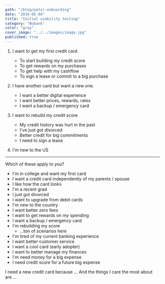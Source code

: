 ```yaml
---
path: "/blog/petal-onboarding"
date: "2019-05-04"
title: "Initial usability testing"
category: "Nubank"
color: "gray"
cover_image: "../../images/image.jpg"
published: true
---
```


1. I want to get my first credit card.
	- To start building my credit score
	- To get rewards on my purchases
	- To get help with my cashflow
	- To sign a lease or commit to a big purchase

2. I have another card but want a new one.
	- I want a better digital experience
	- I want better prices, rewards, rates
	- I want a backup / emergency card

3. I want to rebuild my credit score
	- My credit history was hurt in the past
	- I've just got divorced
	- Better credit for big commitments
	- I need to sign a lease

4. I'm new to the US



----

Which of these apply to you?

- I'm in college and want my first card
- I want a credit card independently of my parents / spouse
- I like how the card looks
- I'm a recent grad
- I just got divorced
- I want to upgrade from debit cards
- I'm new to the country
- I want better zero fees
- I want to get rewards on my spending
- I want a backup / emergency card
- I'm rebuilding my score
	- ...ton of scenarios here
- I'm tired of my current banking experience
- I want better customer service
- I want a cool card (early adopter)
- I want to better manage my finances
- I'm need money for a big expense
- I need credit score for a future big expense



I need a new credit card because
...
And the things I care the most about are
...